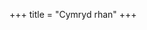 +++
title = "Cymryd rhan"
+++

[//]: # ({{< sectiontitle >}}Bord gorn{{< /sectiontitle>}})

[//]: # ()
[//]: # ({{< youtube fv689YaplMo >}})